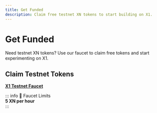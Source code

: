 ```yaml
---
title: Get Funded
description: Claim free testnet XN tokens to start building on X1.
---
```


# Get Funded

Need testnet XN tokens? Use our faucet to claim free tokens and start experimenting on X1.

## Claim Testnet Tokens
[**X1 Testnet Faucet**](https://faucet.testnet.x1.xyz/)

::: info 🔹 Faucet Limits  
**5 XN per hour**  
:::  
